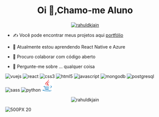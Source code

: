 <h1 align="center">Oi 👋,Chamo-me Aluno</h1>

<p align="center">
<a href=https://linkedin.com target="blank"><img align="center" src=https://cdn.jsdelivr.net/npm/simple-icons@3.0.1/icons/linkedin.svg alt="rahuldkjain" height="20" width="20" /></a>
</p>

- ✍ Você pode encontrar meus projetos aqui [portfólio](www......)
- 🌱 Atualmente estou aprendendo React Native e Azure
- 👯 Procuro colaborar com código aberto
- 💬 Pergunte-me sobre ... qualquer coisa


  <p align="center">
 <img src=https://devicons.github.io/devicon/devicon.git/icons/vuejs/vuejs-original-wordmark.svg alt=vuejs width="40" height="40"/> <img src=https://devicons.github.io/devicon/devicon.git/icons/react/react-original-wordmark.svg alt=react width="40" height="40"/> <img src=https://devicons.github.io/devicon/devicon.git/icons/css3/css3-original-wordmark.svg alt=css3 width="40" height="40"/> <img src=https://devicons.github.io/devicon/devicon.git/icons/html5/html5-original-wordmark.svg alt=html5 width="40" height="40"/> <img src=https://devicons.github.io/devicon/devicon.git/icons/javascript/javascript-original.svg alt=javascript width="40" height="40"/> <img src=https://devicons.github.io/devicon/devicon.git/icons/mongodb/mongodb-original-wordmark.svg alt=mongodb width="40" height="40"/> <img src=https://devicons.github.io/devicon/devicon.git/icons/postgresql/postgresql-original-wordmark.svg alt=postgresql width="40" height="40"/> <img src=https://devicons.github.io/devicon/devicon.git/icons/sass/sass-original.svg alt=sass width="40" height="40"/> <img src=https://devicons.github.io/devicon/devicon.git/icons/python/python-original-wordmark.svg alt=python width="40" height="40"/><img src= https://raw.githubusercontent.com/devicons/devicon/master/icons/java/java-original.svg alt=java width="40" height="40"/>
  </p>

<p align="center"> <img src=https://github-readme-stats.vercel.app/api?username=AlunoGit&show_icons=true alt=rahuldkjain /> </p>


![500PX 20](https://user-images.githubusercontent.com/72670147/99971684-4adb1b00-2d7c-11eb-98a8-409a8281045f.png)
